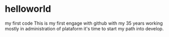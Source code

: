 # helloworld
my first code
This is my first engage with github with my 35 years working mostly in administration of plataform it's time to start my path into develop.
